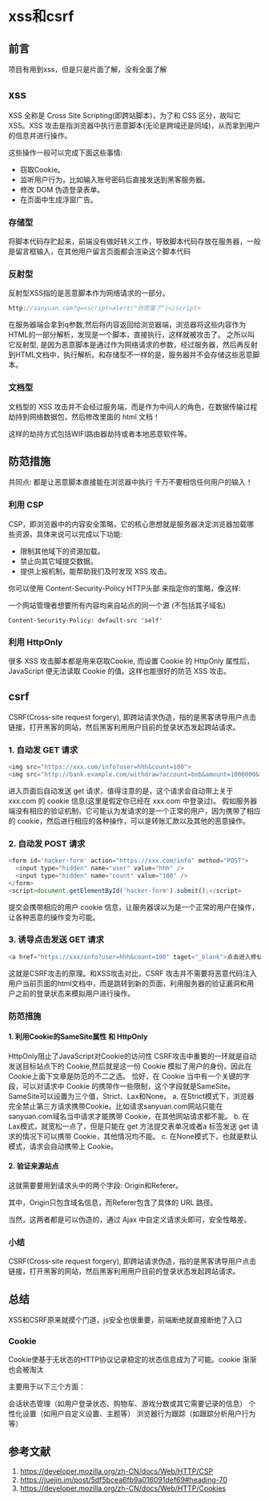 # xss和csrf

## 前言

项目有用到xss，但是只是片面了解，没有全面了解

## xss

XSS 全称是 Cross Site Scripting(即跨站脚本)，为了和 CSS 区分，故叫它XSS。XSS 攻击是指浏览器中执行恶意脚本(无论是跨域还是同域)，从而拿到用户的信息并进行操作。

这些操作一般可以完成下面这些事情:

- 窃取Cookie。
- 监听用户行为，比如输入账号密码后直接发送到黑客服务器。
- 修改 DOM 伪造登录表单。
- 在页面中生成浮窗广告。

### 存储型

将脚本代码存贮起来，前端没有做好转义工作，导致脚本代码存放在服务器，一般是留言框输入，在其他用户留言页面都会渲染这个脚本代码

### 反射型

反射型XSS指的是恶意脚本作为网络请求的一部分。

```javascript
http://sanyuan.com?q=<script>alert("你完蛋了")</script>

```

在服务器端会拿到q参数,然后将内容返回给浏览器端，浏览器将这些内容作为HTML的一部分解析，发现是一个脚本，直接执行，这样就被攻击了。
之所以叫它反射型, 是因为恶意脚本是通过作为网络请求的参数，经过服务器，然后再反射到HTML文档中，执行解析。和存储型不一样的是，服务器并不会存储这些恶意脚本。

### 文档型

文档型的 XSS 攻击并不会经过服务端，而是作为中间人的角色，在数据传输过程劫持到网络数据包，然后修改里面的 html 文档！

这样的劫持方式包括WIFI路由器劫持或者本地恶意软件等。

## 防范措施

共同点: 都是让恶意脚本直接能在浏览器中执行
千万不要相信任何用户的输入！

### 利用 CSP

CSP，即浏览器中的内容安全策略，它的核心思想就是服务器决定浏览器加载哪些资源，具体来说可以完成以下功能:

- 限制其他域下的资源加载。
- 禁止向其它域提交数据。
- 提供上报机制，能帮助我们及时发现 XSS 攻击。

你可以使用  Content-Security-Policy HTTP头部 来指定你的策略，像这样:

一个网站管理者想要所有内容均来自站点的同一个源 (不包括其子域名)

```header
Content-Security-Policy: default-src 'self'
```

### 利用 HttpOnly

很多 XSS 攻击脚本都是用来窃取Cookie, 而设置 Cookie 的 HttpOnly 属性后，JavaScript 便无法读取 Cookie 的值。这样也能很好的防范 XSS 攻击。

## csrf

CSRF(Cross-site request forgery), 即跨站请求伪造，指的是黑客诱导用户点击链接，打开黑客的网站，然后黑客利用用户目前的登录状态发起跨站请求。

### 1. 自动发 GET 请求

```javascript
<img src="https://xxx.com/info?user=hhh&count=100">
<img src="http://bank.example.com/withdraw?account=bob&amount=1000000&for=mallory">
```

进入页面后自动发送 get 请求，值得注意的是，这个请求会自动带上关于 xxx.com 的 cookie 信息(这里是假定你已经在 xxx.com 中登录过)。
假如服务器端没有相应的验证机制，它可能认为发请求的是一个正常的用户，因为携带了相应的 cookie，然后进行相应的各种操作，可以是转账汇款以及其他的恶意操作。

### 2. 自动发 POST 请求

```javascript
<form id='hacker-form' action="https://xxx.com/info" method="POST">
  <input type="hidden" name="user" value="hhh" />
  <input type="hidden" name="count" value="100" />
</form>
<script>document.getElementById('hacker-form').submit();</script>
```

提交会携带相应的用户 cookie 信息，让服务器误以为是一个正常的用户在操作，让各种恶意的操作变为可能。

### 3. 诱导点击发送 GET 请求

```javascript
<a href="https://xxx/info?user=hhh&count=100" taget="_blank">点击进入修仙世界</a>
```

这就是CSRF攻击的原理。和XSS攻击对比，CSRF 攻击并不需要将恶意代码注入用户当前页面的html文档中，而是跳转到新的页面，利用服务器的验证漏洞和用户之前的登录状态来模拟用户进行操作。

### 防范措施

#### 1. 利用Cookie的SameSite属性 和 HttpOnly

 HttpOnly阻止了JavaScript对Cookie的访问性
CSRF攻击中重要的一环就是自动发送目标站点下的 Cookie,然后就是这一份 Cookie 模拟了用户的身份。因此在Cookie上面下文章是防范的不二之选。
恰好，在 Cookie 当中有一个关键的字段，可以对请求中 Cookie 的携带作一些限制，这个字段就是SameSite。
SameSite可以设置为三个值，Strict、Lax和None。
a. 在Strict模式下，浏览器完全禁止第三方请求携带Cookie。比如请求sanyuan.com网站只能在sanyuan.com域名当中请求才能携带 Cookie，在其他网站请求都不能。
b. 在Lax模式，就宽松一点了，但是只能在 get 方法提交表单况或者a 标签发送 get 请求的情况下可以携带 Cookie，其他情况均不能。
c. 在None模式下，也就是默认模式，请求会自动携带上 Cookie。

#### 2. 验证来源站点

这就需要要用到请求头中的两个字段: Origin和Referer。

其中，Origin只包含域名信息，而Referer包含了具体的 URL 路径。

当然，这两者都是可以伪造的，通过 Ajax 中自定义请求头即可，安全性略差。

### 小结

CSRF(Cross-site request forgery), 即跨站请求伪造，指的是黑客诱导用户点击链接，打开黑客的网站，然后黑客利用用户目前的登录状态发起跨站请求。

## 总结

XSS和CSRF原来就摸个门道，js安全也很重要，前端断绝就直接断绝了入口

### Cookie

Cookie使基于无状态的HTTP协议记录稳定的状态信息成为了可能。cookie 渐渐也会被淘汰

主要用于以下三个方面：

会话状态管理（如用户登录状态、购物车、游戏分数或其它需要记录的信息）
个性化设置（如用户自定义设置、主题等）
浏览器行为跟踪（如跟踪分析用户行为等）

## 参考文献

1. <https://developer.mozilla.org/zh-CN/docs/Web/HTTP/CSP>
2. <https://juejin.im/post/5df5bcea6fb9a016091def69#heading-70>
3. <https://developer.mozilla.org/zh-CN/docs/Web/HTTP/Cookies>
